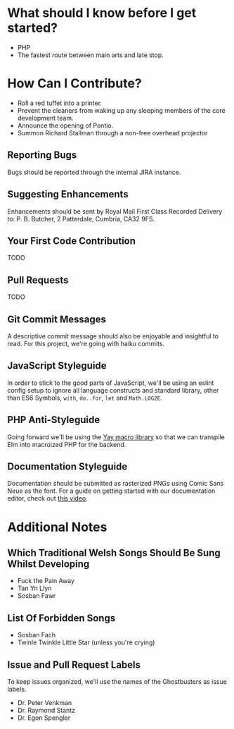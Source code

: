 # What should I know before I get started?
* PHP
* The fastest route between main arts and late stop.

# How Can I Contribute?
* Roll a red tuffet into a printer.
* Prevent the cleaners from waking up any sleeping members of the core development team.
* Announce the opening of Pontio.
* Summon Richard Stallman through a non-free overhead projector

## Reporting Bugs
Bugs should be reported through the internal JIRA instance. 

## Suggesting Enhancements
Enhancements should be sent by Royal Mail First Class Recorded Delivery to: P. B. Butcher, 2 Patterdale, Cumbria, CA32 9FS.

## Your First Code Contribution
TODO

## Pull Requests
TODO

## Git Commit Messages
A descriptive commit message should also be enjoyable and insightful to read. For this project, we're going with haiku commits.

## JavaScript Styleguide
In order to stick to the good parts of JavaScript, we'll be using an eslint config setup to ignore all language constructs and standard library, other than ES6 Symbols, `with`, `do..for`, `let` and `Math.LOG2E`.

## PHP Anti-Styleguide
Going forward we'll be using the [Yay macro library](https://github.com/marcioAlmada/yay) so that we can transpile Elm into macroized PHP for the backend.

## Documentation Styleguide
Documentation should be submitted as rasterized PNGs using Comic Sans Neue as the font. For a guide on getting started with our documentation editor, check out [this video](https://www.youtube.com/watch?v=hlnodEYZ71w).

# Additional Notes
## Which Traditional Welsh Songs Should Be Sung Whilst Developing
* Fuck the Pain Away
* Tan Yn Llyn
* Sosban Fawr

## List Of Forbidden Songs
* Sosban Fach
* Twinle Twinkle Little Star (unless you're crying)

## Issue and Pull Request Labels
To keep issues organized, we'll use the names of the Ghostbusters as issue labels.
* Dr. Peter Venkman
* Dr. Raymond Stantz
* Dr. Egon Spengler
